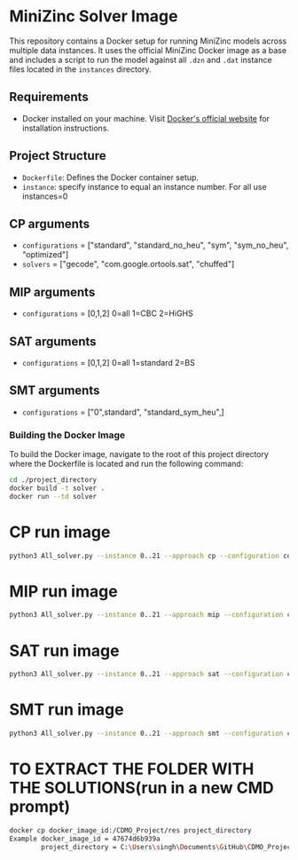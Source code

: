 # MiniZinc Solver Image

This repository contains a Docker setup for running MiniZinc models across multiple data instances. It uses the official MiniZinc Docker image as a base and includes a script to run the model against all `.dzn` and `.dat` instance files located in the `instances` directory.

## Requirements

- Docker installed on your machine. Visit [Docker's official website](https://docs.docker.com/get-docker/) for installation instructions.

## Project Structure
- `Dockerfile`: Defines the Docker container setup.
- `instance`: specify instance to equal an instance number. For all use instances=0 

## CP arguments
- `configurations` = ["standard", "standard_no_heu", "sym", "sym_no_heu", "optimized"]
- `solvers` = ["gecode", "com.google.ortools.sat", "chuffed"]
## MIP arguments
- `configurations` = [0,1,2] 0=all 1=CBC 2=HiGHS
## SAT arguments
- `configurations` = [0,1,2] 0=all 1=standard 2=BS
## SMT arguments
- `configurations` = ["0",standard", "standard_sym_heu",]

### Building the Docker Image

To build the Docker image, navigate to the root of this project directory where the Dockerfile is located and run the following command:

```bash
cd ./project_directory
docker build -t solver .
docker run --td solver 

```

# CP run image
```bash
python3 All_solver.py --instance 0..21 --approach cp --configuration configurations --solver solvers_type
```

# MIP run image
```bash
python3 All_solver.py --instance 0..21 --approach mip --configuration configurations
```
# SAT  run image
```bash
python3 All_solver.py --instance 0..21 --approach sat --configuration configurations
```

# SMT  run image
```bash
python3 All_solver.py --instance 0..21 --approach smt --configuration configurations
```

# TO EXTRACT THE FOLDER WITH THE SOLUTIONS(run in a new CMD prompt)
```bash
docker cp docker_image_id:/CDMO_Project/res project_directory
Example docker_image_id = 47674d6b939a
        project_directory = C:\Users\singh\Documents\GitHub\CDMO_Project
```